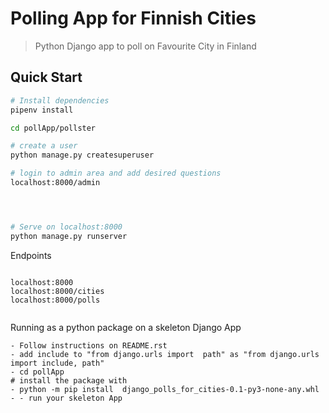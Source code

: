 # Polling App for Finnish Cities

> Python Django app to poll on Favourite City in Finland

## Quick Start

```bash
# Install dependencies
pipenv install

cd pollApp/pollster

# create a user 
python manage.py createsuperuser 

# login to admin area and add desired questions
localhost:8000/admin 




# Serve on localhost:8000
python manage.py runserver
```
Endpoints
```

localhost:8000
localhost:8000/cities
localhost:8000/polls


```

Running as a python package on a skeleton Django App

```
- Follow instructions on README.rst
- add include to "from django.urls import  path" as "from django.urls import include, path"
- cd pollApp
# install the package with 
- python -m pip install  django_polls_for_cities-0.1-py3-none-any.whl
- - run your skeleton App
```



